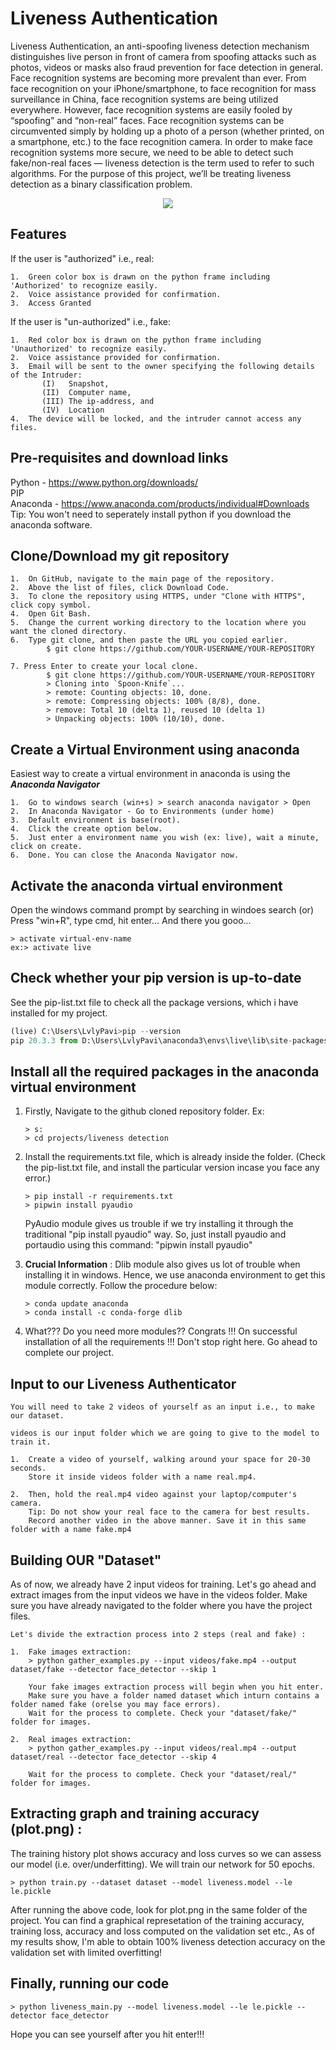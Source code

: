 # Liveness Authentication

Liveness Authentication, an anti-spoofing liveness detection mechanism distinguishes live person in front of camera from spoofing attacks such as photos, videos or masks also fraud prevention for face detection in general. Face recognition systems are becoming more prevalent than ever. From face recognition on your iPhone/smartphone, to face recognition for mass surveillance in China, face recognition systems are being utilized everywhere. However, face recognition systems are easily fooled by “spoofing” and “non-real” faces. Face recognition systems can be circumvented simply by holding up a photo of a person (whether printed, on a smartphone, etc.) to the face recognition camera. In order to make face recognition systems more secure, we need to be able to detect such fake/non-real faces — liveness detection is the term used to refer to such algorithms. For the purpose of this project, we’ll be treating liveness detection as a binary classification problem.

<p align="center">
  <img  src="https://media.licdn.com/dms/image/C4D12AQFGsw2msjYIpA/article-cover_image-shrink_720_1280/0/1636366640853?e=1724284800&v=beta&t=J4apu9pMSkvam6sAcn4SKL8zqFf_JLyX6wkpcaSpfUo">
</p>

## Features
If the user is "authorized" i.e., real:
```
1.  Green color box is drawn on the python frame including 'Authorized' to recognize easily.
2.  Voice assistance provided for confirmation.
3.  Access Granted
```
If the user is "un-authorized" i.e., fake:
```
1.  Red color box is drawn on the python frame including 'Unauthorized' to recognize easily.
2.  Voice assistance provided for confirmation.
3.  Email will be sent to the owner specifying the following details of the Intruder:
       (I)   Snapshot, 
       (II)  Computer name,
       (III) The ip-address, and
       (IV)  Location
4.  The device will be locked, and the intruder cannot access any files.
```

## Pre-requisites and download links
 
 Python - https://www.python.org/downloads/ \
 PIP \
 Anaconda - https://www.anaconda.com/products/individual#Downloads \
 Tip: You won't need to seperately install python if you download the anaconda software.
 
## Clone/Download my git repository
```
1.  On GitHub, navigate to the main page of the repository.
2.  Above the list of files, click Download Code.
3.  To clone the repository using HTTPS, under "Clone with HTTPS", click copy symbol.
4.  Open Git Bash.
5.  Change the current working directory to the location where you want the cloned directory.
6.  Type git clone, and then paste the URL you copied earlier.
        $ git clone https://github.com/YOUR-USERNAME/YOUR-REPOSITORY
        
7. Press Enter to create your local clone.
        $ git clone https://github.com/YOUR-USERNAME/YOUR-REPOSITORY
        > Cloning into `Spoon-Knife`...
        > remote: Counting objects: 10, done.
        > remote: Compressing objects: 100% (8/8), done.
        > remove: Total 10 (delta 1), reused 10 (delta 1)
        > Unpacking objects: 100% (10/10), done.
```

## Create a Virtual Environment using anaconda
Easiest way to create a virtual environment in anaconda is using the ***Anaconda Navigator***
```
1.  Go to windows search (win+s) > search anaconda navigator > Open
2.  In Anaconda Navigator - Go to Environments (under home)
3.  Default environment is base(root). 
4.  Click the create option below.
5.  Just enter a environment name you wish (ex: live), wait a minute, click on create.
6.  Done. You can close the Anaconda Navigator now.
```

## Activate the anaconda virtual environment
Open the windows command prompt by searching in windoes search (or) Press "win+R", type cmd, hit enter... And there you gooo...
```
> activate virtual-env-name
ex:> activate live
```
 
## Check whether your pip version is up-to-date
See the pip-list.txt file to check all the package versions, which i have installed for my project.
```python
(live) C:\Users\LvlyPavi>pip --version
pip 20.3.3 from D:\Users\LvlyPavi\anaconda3\envs\live\lib\site-packages\pip (python 3.8)
```

## Install all the required packages in the anaconda virtual environment
1.  Firstly, Navigate to the github cloned repository folder. 
    Ex:
    ```
    > s:
    > cd projects/liveness detection
    ```
2.  Install the requirements.txt file, which is already inside the folder. (Check the pip-list.txt file, and install the particular version incase you face any error.)
    ```
    > pip install -r requirements.txt
    > pipwin install pyaudio
    ```
    PyAudio module gives us trouble if we try installing it through the traditional "pip install pyaudio" way. So, just install pyaudio and portaudio using this command: "pipwin     install pyaudio"
    
3.  **Crucial Information** : Dlib module also gives us lot of trouble when installing it in windows. Hence, we use anaconda environment to get this module correctly.
    Follow the procedure below:
    ```
    > conda update anaconda
    > conda install -c conda-forge dlib
    ```
4.  What??? Do you need more modules?? 
    Congrats !!! On successful installation of all the requirements !!! Don't stop right here. Go ahead to complete our project.
  
## Input to our Liveness Authenticator
```
You will need to take 2 videos of yourself as an input i.e., to make our dataset.

videos is our input folder which we are going to give to the model to train it.

1.  Create a video of yourself, walking around your space for 20-30 seconds. 
    Store it inside videos folder with a name real.mp4.

2.  Then, hold the real.mp4 video against your laptop/computer's camera.
    Tip: Do not show your real face to the camera for best results.
    Record another video in the above manner. Save it in this same folder with a name fake.mp4
```

## Building OUR "Dataset"
As of now, we already have 2 input videos for training. Let's go ahead and extract images from the input videos we have in the videos folder.
Make sure you have already navigated to the folder where you have the project files.
```
Let's divide the extraction process into 2 steps (real and fake) :

1.  Fake images extraction:
    > python gather_examples.py --input videos/fake.mp4 --output dataset/fake --detector face_detector --skip 1
    
    Your fake images extraction process will begin when you hit enter. 
    Make sure you have a folder named dataset which inturn contains a folder named fake (orelse you may face errors). 
    Wait for the process to complete. Check your "dataset/fake/" folder for images.
    
2.  Real images extraction:
    > python gather_examples.py --input videos/real.mp4 --output dataset/real --detector face_detector --skip 4
    
    Wait for the process to complete. Check your "dataset/real/" folder for images.
```

## Extracting graph and training accuracy (plot.png) :
The training history plot shows accuracy and loss curves so we can assess our model (i.e. over/underfitting). We will train our network for 50 epochs.
```
> python train.py --dataset dataset --model liveness.model --le le.pickle
```
After running the above code, look for plot.png in the same folder of the project. You can find a graphical represetation of the training accuracy, training loss, accuracy and loss computed on the validation set etc., 
As of my results show, I'm able to obtain 100% liveness detection accuracy on the validation set with limited overfitting!

## Finally, running our code
```
> python liveness_main.py --model liveness.model --le le.pickle --detector face_detector
```
Hope you can see yourself after you hit enter!!!
